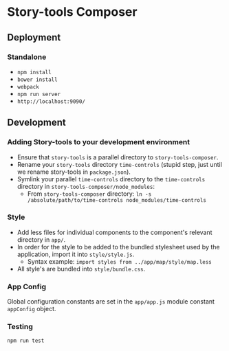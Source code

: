 # Story-tools Composer

## Deployment

### Standalone
- `npm install`
- `bower install`
- `webpack`
- `npm run server`
- `http://localhost:9090/`

## Development

### Adding Story-tools to your development environment
- Ensure that `story-tools` is a parallel directory to `story-tools-composer`.
- Rename your `story-tools` directory `time-controls` (stupid step, just until we rename story-tools in `package.json`).
- Symlink your parallel `time-controls` directory to the `time-controls` directory in `story-tools-composer/node_modules`:
  - From `story-tools-composer` directory: `ln -s /absolute/path/to/time-controls node_modules/time-controls`

### Style
- Add less files for individual components to the component's relevant directory in `app/`.
- In order for the style to be added to the bundled stylesheet used by the application, import it into `style/style.js`.
  - Syntax example: `import styles from ../app/map/style/map.less`
- All style's are bundled into `style/bundle.css`.

### App Config
Global configuration constants are set in the `app/app.js` module constant `appConfig` object.

### Testing
`npm run test`
